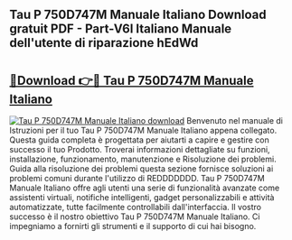 ## Tau P 750D747M Manuale Italiano Download gratuit PDF - Part-V6l Italiano Manuale dell'utente di riparazione hEdWd

# <h2><a href="http://dfgcvx.blite.top/?on=Tau+P+750D747M+Manuale+Italiano">🔗Download 👉🔴 Tau P 750D747M Manuale Italiano</a></h2>

[![Tau P 750D747M Manuale Italiano download](https://i.imgur.com/lujVjoI.png)](http://dfgcvx.blite.top/?on=Tau+P+750D747M+Manuale+Italiano)
Benvenuto nel manuale di Istruzioni per il tuo Tau P 750D747M Manuale Italiano appena collegato. Questa guida completa è progettata per aiutarti a capire e gestire con successo il tuo Prodotto. Troverai informazioni dettagliate su funzioni, installazione, funzionamento, manutenzione e Risoluzione dei problemi. Guida alla risoluzione dei problemi questa sezione fornisce soluzioni ai problemi comuni durante l'utilizzo di REDDDDDDD. Tau P 750D747M Manuale Italiano offre agli utenti una serie di funzionalità avanzate come assistenti virtuali, notifiche intelligenti, gadget personalizzabili e attività automatizzate, tutte facilmente controllabili dall'interfaccia. Il vostro successo è il nostro obiettivo Tau P 750D747M Manuale Italiano. Ci impegniamo a fornirti gli strumenti e il supporto di cui hai bisogno.
